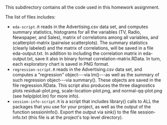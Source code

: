 This subdirectory contains all the code used in this homework assignment.


The list of files includes:
+ `eda-script.R` reads in the Advertising.csv data set, and computes summary statistics, histograms for all the variables (TV, Radio, Newspaper, and Sales), matrix of correlations among all variables, and scatterplot-matrix (pairwise scatterplots). The summary statistics (clearly labeled) and the matrix of correlations, will be saved in a file eda-output.txt. In addition to including the correlation matrix in eda-output.txt, save it also in binary format correlation-matrix.RData. In turn, each exploratory chart is saved in PNG format.
+ `regression-script.R` reads in the Advertising.csv data set, and computes a "regression" object---via lm()---as well as the summary of such regression object---via summary(). These objects are saved in the file regression.RData. This script also produces the three diagnostics plots residual-plot.png, scale-location-plot.png, and normal-qq-plot.png (see help(plot.lm) for more info).
+ `session-info-script.R` is a script that includes library() calls to ALL the packages that you use for your project, as well as the output of the function sessionInfo(). Export the output via sink() to the file session-info.txt (this file is at the project's top level directory).

